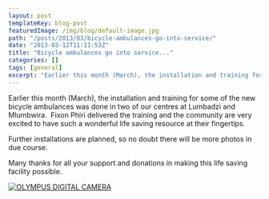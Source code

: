 ```yaml
---
layout: post
templateKey: blog-post
featuredImage: /img/blog/default-image.jpg
path: "/posts/2013/03/bicycle-ambulances-go-into-service/"
date: "2013-03-12T11:11:53Z"
title: "Bicycle ambulances go into service..."
categories: []
tags: [general]
excerpt: "Earlier this month (March), the installation and training for some of the new bicycle ambulances wa..."
---
```


Earlier this month (March), the installation and training for some of the new bicycle ambulances was done in two of our centres at Lumbadzi and Mlumbwira.  Fixon Phiri delivered the training and the community are very excited to have such a wonderful life saving resource at their fingertips.

Further installations are planned, so no doubt there will be more photos in due course.

Many thanks for all your support and donations in making this life saving facility possible.

[![OLYMPUS DIGITAL CAMERA](https://f000.backblazeb2.com/file/avm-wp-uploads/2013/03/P5130036.jpg)](https://f000.backblazeb2.com/file/avm-wp-uploads/2013/03/P5130036.jpg)